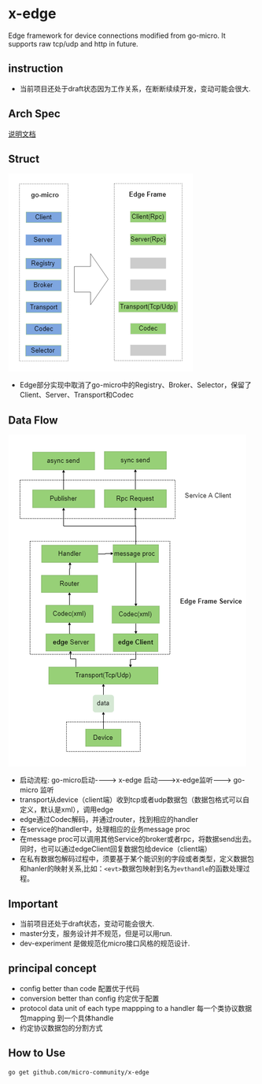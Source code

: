 # x-edge

Edge framework for device connections modified from go-micro.
It supports raw tcp/udp and http in future.

## instruction

+ 当前项目还处于draft状态因为工作关系，在断断续续开发，变动可能会很大.

## Arch Spec

[说明文档](./docs/README.md)

## Struct

![components](docs/images/Struct.png)

+ Edge部分实现中取消了go-micro中的Registry、Broker、Selector，保留了Client、Server、Transport和Codec

## Data Flow

![dataflow](docs/images/data%20flow.png)

+ 启动流程: go-micro启动----> x-edge 启动--->x-edge监听---> go-micro 监听
+ transport从device（client端）收到tcp或者udp数据包（数据包格式可以自定义，默认是xml），调用edge
+ edge通过Codec解码，并通过router，找到相应的handler
+ 在service的handler中，处理相应的业务message proc
+ 在message proc可以调用其他Service的broker或者rpc，将数据send出去。同时，也可以通过edgeClient回复数据包给device（client端）
+ 在私有数据包解码过程中，须要基于某个能识别的字段或者类型，定义数据包和hanler的映射关系,比如：`<evt>`数据包映射到名为`evthandle`的函数处理过程。

## Important

+ 当前项目还处于draft状态，变动可能会很大.
+ master分支，服务设计并不规范，但是可以用run.
+ dev-experiment 是做规范化micro接口风格的规范设计.

## principal concept

+ config better than code 配置优于代码
+ conversion better than config 约定优于配置
+ protocol data unit of each type mappping to a handler 每一个类协议数据包mapping 到一个具体handle
+ 约定协议数据包的分割方式

## How to Use

```bash
go get github.com/micro-community/x-edge

```
